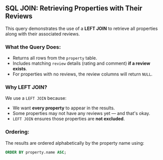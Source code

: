 ## SQL JOIN: Retrieving Properties with Their Reviews

This query demonstrates the use of a **LEFT JOIN** to retrieve all properties along with their associated reviews.

###  What the Query Does:
- Returns all rows from the `property` table.
- Includes matching `review` details (rating and comment) **if a review exists**.
- For properties with no reviews, the review columns will return `NULL`.

###  Why LEFT JOIN?
We use a `LEFT JOIN` because:
- We want **every property** to appear in the results.
- Some properties may not have any reviews yet — and that's okay.
- `LEFT JOIN` ensures those properties are **not excluded**.

###  Ordering:
The results are ordered alphabetically by the property name using:
```sql
ORDER BY property.name ASC;
